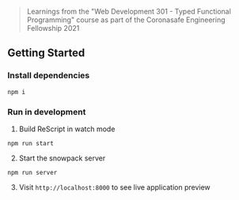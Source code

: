 

> Learnings from the "Web Development 301 - Typed Functional Programming" course as part of the Coronasafe Engineering Fellowship 2021

## Getting Started

### Install dependencies

```
npm i
```

### Run in development

1. Build ReScript in watch mode

```
npm run start
```

2. Start the snowpack server

```
npm run server
```

3. Visit `http://localhost:8000` to see live application preview
